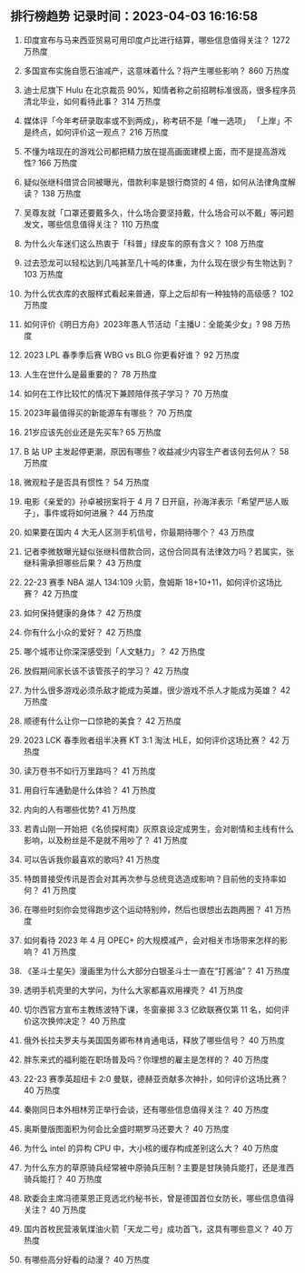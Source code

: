 
## 排行榜趋势 记录时间：2023-04-03 16:16:58
  
  1. 印度宣布与马来西亚贸易可用印度卢比进行结算，哪些信息值得关注？ 1272 万热度
    
  2. 多国宣布实施自愿石油减产，这意味着什么？将产生哪些影响？ 860 万热度
    
  3. 迪士尼旗下 Hulu 在北京裁员 90%，知情者称之前招聘标准很高，很多程序员清北毕业，如何看待此事？ 314 万热度
    
  4. 媒体评「今年考研录取率或不到两成」，称考研不是「唯一选项」 「上岸」不是终点，如何评价这一观点？ 216 万热度
    
  5. 不懂为啥现在的游戏公司都把精力放在提高画面建模上面，而不是提高游戏性? 166 万热度
    
  6. 疑似张继科借贷合同被曝光，借款利率是银行商贷的 4 倍，如何从法律角度解读？ 138 万热度
    
  7. 吴尊友就「口罩还要戴多久，什么场合要坚持戴，什么场合可以不戴」等问题发文，哪些信息值得关注？ 110 万热度
    
  8. 为什么火车迷们这么热衷于「科普」绿皮车的原有含义？ 108 万热度
    
  9. 过去恐龙可以轻松达到几吨甚至几十吨的体重，为什么现在很少有生物达到？ 103 万热度
    
  10. 为什么优衣库的衣服样式看起来普通，穿上之后却有一种独特的高级感？ 102 万热度
    
  11. 如何评价《明日方舟》2023年愚人节活动「主播U：全能美少女」? 98 万热度
    
  12. 2023 LPL 春季季后赛 WBG vs BLG 你更看好谁？ 92 万热度
    
  13. 人生在世什么是最重要的？ 78 万热度
    
  14. 如何在工作比较忙的情况下兼顾陪伴孩子学习？ 70 万热度
    
  15. 2023年最值得买的新能源车有哪些？ 70 万热度
    
  16. 21岁应该先创业还是先买车? 65 万热度
    
  17. B 站 UP 主发起停更潮，原因有哪些？收益减少内容生产者该何去何从？ 58 万热度
    
  18. 微观粒子是否具有惯性？ 54 万热度
    
  19. 电影《亲爱的》孙卓被拐案将于 4 月 7 日开庭，孙海洋表示「希望严惩人贩子」，事件或将如何进展？ 44 万热度
    
  20. 如果要在国内 4 大无人区测手机信号，你最期待哪个？ 43 万热度
    
  21. 记者李微敖曝光疑似张继科借款合同，这份合同具有法律效力吗？若属实，张继科需承担哪些后果？ 43 万热度
    
  22. 22-23 赛季 NBA 湖人 134:109 火箭，詹姆斯 18+10+11，如何评价这场比赛？ 42 万热度
    
  23. 如何保持健康的身体？ 42 万热度
    
  24. 你有什么小众的爱好？ 42 万热度
    
  25. 哪个城市让你深深感受到「人文魅力」？ 42 万热度
    
  26. 放假期间家长该不该管孩子的学习？ 42 万热度
    
  27. 为什么很多游戏必须杀敌才能成为英雄，很少游戏不杀人才能成为英雄？ 42 万热度
    
  28. 顺德有什么让你一口惊艳的美食？ 42 万热度
    
  29. 2023 LCK 春季败者组半决赛 KT 3:1 淘汰 HLE，如何评价这场比赛？ 42 万热度
    
  30. 读万卷书不如行万里路吗？ 41 万热度
    
  31. 用自行车通勤是什么体验？ 41 万热度
    
  32. 内向的人有哪些优势? 41 万热度
    
  33. 若青山刚一开始把《名侦探柯南》灰原哀设定成男生，会对剧情和主线有什么影响，以及粉丝是不是就不用吵了？ 41 万热度
    
  34. 可以告诉我你最喜欢的歌吗? 41 万热度
    
  35. 特朗普接受传讯是否会对其再次参与总统竞选造成影响？目前他的支持率如何？ 41 万热度
    
  36. 在哪些时刻你会觉得跑步这个运动特别帅，然后也很想出去跑两圈？ 41 万热度
    
  37. 如何看待 2023 年 4 月 OPEC+ 的大规模减产，会对相关市场带来怎样的影响？ 41 万热度
    
  38. 《圣斗士星矢》漫画里为什么大部分白银圣斗士一直在“打酱油”？ 41 万热度
    
  39. 透明手机壳里的大学问，为什么大家都喜欢用裸壳？ 41 万热度
    
  40. 切尔西官方宣布主教练波特下课，冬窗豪掷 3.3 亿欧联赛仅第 11 名，如何评价这次换帅决定？ 40 万热度
    
  41. 俄外长拉夫罗夫与美国国务卿布林肯通电话，释放了哪些信号？ 40 万热度
    
  42. 胖东来式的福利能在职场普及吗？你理想的雇主是怎样的？ 40 万热度
    
  43. 22-23 赛季英超纽卡 2:0 曼联，德赫亚贡献多次神扑，如何评价这场比赛？ 40 万热度
    
  44. 秦刚同日本外相林芳正举行会谈，还有哪些信息值得关注？ 40 万热度
    
  45. 奥斯曼版图面积为何会比全盛时期罗马还要大？ 40 万热度
    
  46. 为什么 intel 的异构 CPU 中，大小核的缓存构成差别这么大？ 40 万热度
    
  47. 为什么东方的草原骑兵经常被中原骑兵压制？主要是甘陕骑兵能打，还是淮西骑兵能打？ 40 万热度
    
  48. 欧委会主席冯德莱恩正竞选北约秘书长，曾是德国首位女防长，哪些信息值得关注？ 40 万热度
    
  49. 国内首枚民营液氧煤油火箭「天龙二号」成功首飞，这具有哪些意义？ 40 万热度
    
  50. 有哪些高分好看的动漫？ 40 万热度
    